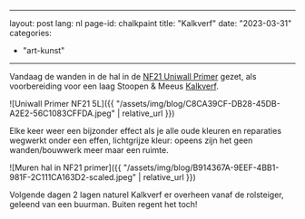 <!--
SPDX-FileCopyrightText: 2024 EJ Broerse

SPDX-License-Identifier: CC-BY-NC-SA-4.0
-->

---
layout: post
lang: nl
page-id: chalkpaint
title: "Kalkverf"
date: "2023-03-31"
categories:
  - "art-kunst"
---

Vandaag de wanden in de hal in de [NF21 Uniwall Primer](https://serefni.is/vara/primer-nf21-kalkgrunnur/) gezet, als voorbereiding
voor een laag Stoopen & Meeus [Kalkverf](http://www.stoopen-meeus.com/minerale-afwerkingen/kalk/).

![Uniwall Primer NF21 5L]({{ "/assets/img/blog/C8CA39CF-DB28-45DB-A2E2-56C1083CFFDA.jpeg" | relative_url }})

Elke keer weer een bijzonder effect als je alle oude kleuren en reparaties wegwerkt
onder een effen, lichtgrijze kleur: opeens zijn het geen wanden/bouwwerk meer maar
een ruimte.

![Muren hal in NF21 primer]({{ "/assets/img/blog/B914367A-9EEF-4BB1-981F-2C111CA163D2-scaled.jpeg" | relative_url }})

Volgende dagen 2 lagen naturel Kalkverf er overheen vanaf de rolsteiger, geleend van een
buurman. Buiten regent het toch!
